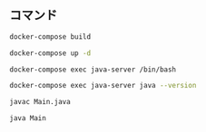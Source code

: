 ## コマンド

```bash
docker-compose build
```

```bash
docker-compose up -d
```

```bash
docker-compose exec java-server /bin/bash
```

```bash
docker-compose exec java-server java --version
```

```bash
javac Main.java
```

```bash
java Main
```

